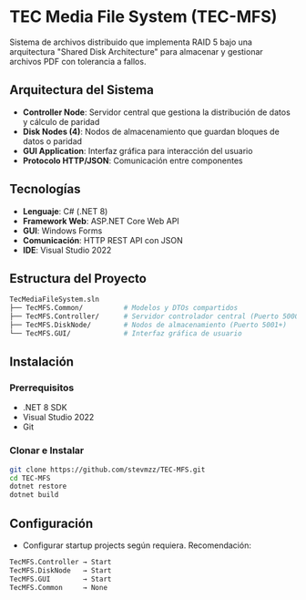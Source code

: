 # TEC Media File System (TEC-MFS)

Sistema de archivos distribuido que implementa RAID 5 bajo una arquitectura "Shared Disk Architecture" para almacenar y gestionar archivos PDF con tolerancia a fallos.

## Arquitectura del Sistema

- **Controller Node**: Servidor central que gestiona la distribución de datos y cálculo de paridad
- **Disk Nodes (4)**: Nodos de almacenamiento que guardan bloques de datos o paridad
- **GUI Application**: Interfaz gráfica para interacción del usuario
- **Protocolo HTTP/JSON**: Comunicación entre componentes

## Tecnologías

- **Lenguaje**: C# (.NET 8)
- **Framework Web**: ASP.NET Core Web API
- **GUI**: Windows Forms
- **Comunicación**: HTTP REST API con JSON
- **IDE**: Visual Studio 2022

## Estructura del Proyecto

```bash
TecMediaFileSystem.sln
├── TecMFS.Common/          # Modelos y DTOs compartidos
├── TecMFS.Controller/      # Servidor controlador central (Puerto 5000)
├── TecMFS.DiskNode/        # Nodos de almacenamiento (Puerto 5001+)
└── TecMFS.GUI/             # Interfaz gráfica de usuario
```

## Instalación

### Prerrequisitos
- .NET 8 SDK
- Visual Studio 2022
- Git

### Clonar e Instalar
```bash
git clone https://github.com/stevmzz/TEC-MFS.git
cd TEC-MFS
dotnet restore
dotnet build
```

## Configuración

- Configurar startup projects según requiera. Recomendación:
```bash
TecMFS.Controller → Start
TecMFS.DiskNode   → Start
TecMFS.GUI        → Start
TecMFS.Common     → None
```
